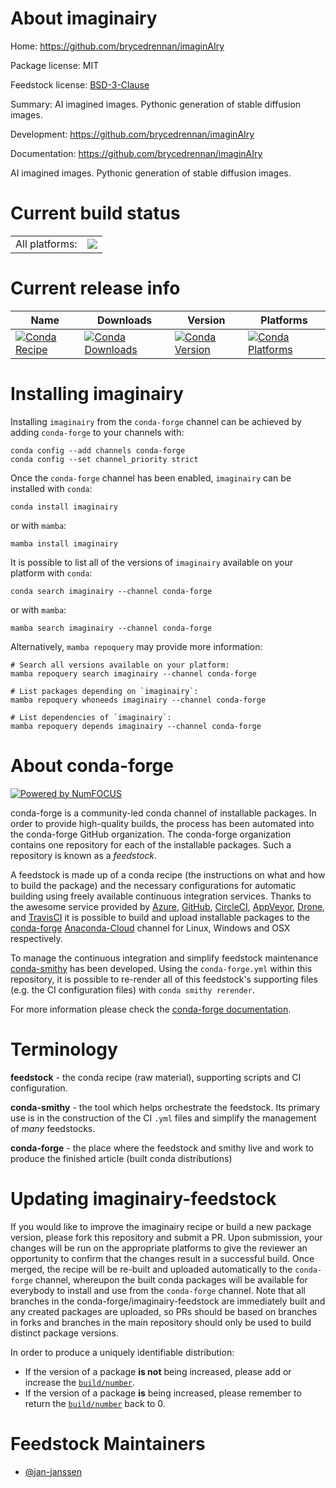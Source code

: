About imaginairy
================

Home: https://github.com/brycedrennan/imaginAIry

Package license: MIT

Feedstock license: [BSD-3-Clause](https://github.com/conda-forge/imaginairy-feedstock/blob/main/LICENSE.txt)

Summary: AI imagined images. Pythonic generation of stable diffusion images.

Development: https://github.com/brycedrennan/imaginAIry

Documentation: https://github.com/brycedrennan/imaginAIry

AI imagined images. Pythonic generation of stable diffusion images.


Current build status
====================


<table><tr><td>All platforms:</td>
    <td>
      <a href="https://dev.azure.com/conda-forge/feedstock-builds/_build/latest?definitionId=18550&branchName=main">
        <img src="https://dev.azure.com/conda-forge/feedstock-builds/_apis/build/status/imaginairy-feedstock?branchName=main">
      </a>
    </td>
  </tr>
</table>

Current release info
====================

| Name | Downloads | Version | Platforms |
| --- | --- | --- | --- |
| [![Conda Recipe](https://img.shields.io/badge/recipe-imaginairy-green.svg)](https://anaconda.org/conda-forge/imaginairy) | [![Conda Downloads](https://img.shields.io/conda/dn/conda-forge/imaginairy.svg)](https://anaconda.org/conda-forge/imaginairy) | [![Conda Version](https://img.shields.io/conda/vn/conda-forge/imaginairy.svg)](https://anaconda.org/conda-forge/imaginairy) | [![Conda Platforms](https://img.shields.io/conda/pn/conda-forge/imaginairy.svg)](https://anaconda.org/conda-forge/imaginairy) |

Installing imaginairy
=====================

Installing `imaginairy` from the `conda-forge` channel can be achieved by adding `conda-forge` to your channels with:

```
conda config --add channels conda-forge
conda config --set channel_priority strict
```

Once the `conda-forge` channel has been enabled, `imaginairy` can be installed with `conda`:

```
conda install imaginairy
```

or with `mamba`:

```
mamba install imaginairy
```

It is possible to list all of the versions of `imaginairy` available on your platform with `conda`:

```
conda search imaginairy --channel conda-forge
```

or with `mamba`:

```
mamba search imaginairy --channel conda-forge
```

Alternatively, `mamba repoquery` may provide more information:

```
# Search all versions available on your platform:
mamba repoquery search imaginairy --channel conda-forge

# List packages depending on `imaginairy`:
mamba repoquery whoneeds imaginairy --channel conda-forge

# List dependencies of `imaginairy`:
mamba repoquery depends imaginairy --channel conda-forge
```


About conda-forge
=================

[![Powered by
NumFOCUS](https://img.shields.io/badge/powered%20by-NumFOCUS-orange.svg?style=flat&colorA=E1523D&colorB=007D8A)](https://numfocus.org)

conda-forge is a community-led conda channel of installable packages.
In order to provide high-quality builds, the process has been automated into the
conda-forge GitHub organization. The conda-forge organization contains one repository
for each of the installable packages. Such a repository is known as a *feedstock*.

A feedstock is made up of a conda recipe (the instructions on what and how to build
the package) and the necessary configurations for automatic building using freely
available continuous integration services. Thanks to the awesome service provided by
[Azure](https://azure.microsoft.com/en-us/services/devops/), [GitHub](https://github.com/),
[CircleCI](https://circleci.com/), [AppVeyor](https://www.appveyor.com/),
[Drone](https://cloud.drone.io/welcome), and [TravisCI](https://travis-ci.com/)
it is possible to build and upload installable packages to the
[conda-forge](https://anaconda.org/conda-forge) [Anaconda-Cloud](https://anaconda.org/)
channel for Linux, Windows and OSX respectively.

To manage the continuous integration and simplify feedstock maintenance
[conda-smithy](https://github.com/conda-forge/conda-smithy) has been developed.
Using the ``conda-forge.yml`` within this repository, it is possible to re-render all of
this feedstock's supporting files (e.g. the CI configuration files) with ``conda smithy rerender``.

For more information please check the [conda-forge documentation](https://conda-forge.org/docs/).

Terminology
===========

**feedstock** - the conda recipe (raw material), supporting scripts and CI configuration.

**conda-smithy** - the tool which helps orchestrate the feedstock.
                   Its primary use is in the construction of the CI ``.yml`` files
                   and simplify the management of *many* feedstocks.

**conda-forge** - the place where the feedstock and smithy live and work to
                  produce the finished article (built conda distributions)


Updating imaginairy-feedstock
=============================

If you would like to improve the imaginairy recipe or build a new
package version, please fork this repository and submit a PR. Upon submission,
your changes will be run on the appropriate platforms to give the reviewer an
opportunity to confirm that the changes result in a successful build. Once
merged, the recipe will be re-built and uploaded automatically to the
`conda-forge` channel, whereupon the built conda packages will be available for
everybody to install and use from the `conda-forge` channel.
Note that all branches in the conda-forge/imaginairy-feedstock are
immediately built and any created packages are uploaded, so PRs should be based
on branches in forks and branches in the main repository should only be used to
build distinct package versions.

In order to produce a uniquely identifiable distribution:
 * If the version of a package **is not** being increased, please add or increase
   the [``build/number``](https://docs.conda.io/projects/conda-build/en/latest/resources/define-metadata.html#build-number-and-string).
 * If the version of a package **is** being increased, please remember to return
   the [``build/number``](https://docs.conda.io/projects/conda-build/en/latest/resources/define-metadata.html#build-number-and-string)
   back to 0.

Feedstock Maintainers
=====================

* [@jan-janssen](https://github.com/jan-janssen/)

